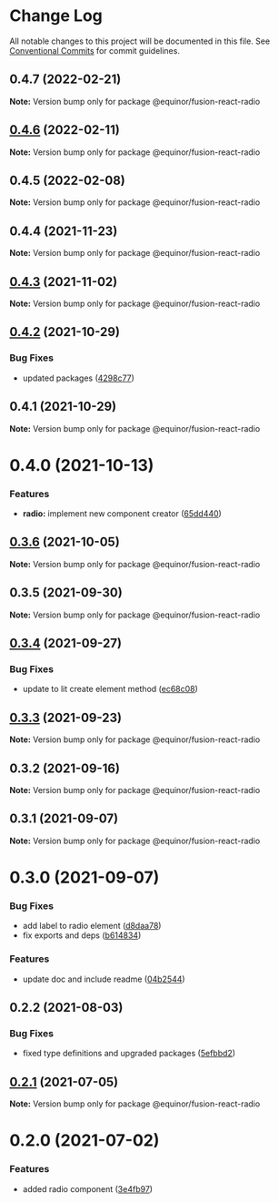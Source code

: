 # Change Log

All notable changes to this project will be documented in this file.
See [Conventional Commits](https://conventionalcommits.org) for commit guidelines.

## 0.4.7 (2022-02-21)

**Note:** Version bump only for package @equinor/fusion-react-radio





## [0.4.6](https://github.com/equinor/fusion-react-components/compare/@equinor/fusion-react-radio@0.4.5...@equinor/fusion-react-radio@0.4.6) (2022-02-11)

**Note:** Version bump only for package @equinor/fusion-react-radio





## 0.4.5 (2022-02-08)

**Note:** Version bump only for package @equinor/fusion-react-radio





## 0.4.4 (2021-11-23)

**Note:** Version bump only for package @equinor/fusion-react-radio





## [0.4.3](https://github.com/equinor/fusion-react-components/compare/@equinor/fusion-react-radio@0.4.2...@equinor/fusion-react-radio@0.4.3) (2021-11-02)

**Note:** Version bump only for package @equinor/fusion-react-radio





## [0.4.2](https://github.com/equinor/fusion-react-components/compare/@equinor/fusion-react-radio@0.4.1...@equinor/fusion-react-radio@0.4.2) (2021-10-29)


### Bug Fixes

* updated packages ([4298c77](https://github.com/equinor/fusion-react-components/commit/4298c778c4c5385398a92d8b71feee3b17ba64c0))





## 0.4.1 (2021-10-29)

**Note:** Version bump only for package @equinor/fusion-react-radio





# 0.4.0 (2021-10-13)


### Features

* **radio:** implement new component creator ([65dd440](https://github.com/equinor/fusion-react-components/commit/65dd44069de6d1d036210b84149cae34bd7365aa))





## [0.3.6](https://github.com/equinor/fusion-react-components/compare/@equinor/fusion-react-radio@0.3.5...@equinor/fusion-react-radio@0.3.6) (2021-10-05)

**Note:** Version bump only for package @equinor/fusion-react-radio





## 0.3.5 (2021-09-30)

**Note:** Version bump only for package @equinor/fusion-react-radio





## [0.3.4](https://github.com/equinor/fusion-react-components/compare/@equinor/fusion-react-radio@0.3.3...@equinor/fusion-react-radio@0.3.4) (2021-09-27)


### Bug Fixes

* update to lit create element method ([ec68c08](https://github.com/equinor/fusion-react-components/commit/ec68c08d5cbcba43a1b8ca064cccc73662f17421))





## [0.3.3](https://github.com/equinor/fusion-react-components/compare/@equinor/fusion-react-radio@0.3.2...@equinor/fusion-react-radio@0.3.3) (2021-09-23)

**Note:** Version bump only for package @equinor/fusion-react-radio





## 0.3.2 (2021-09-16)

**Note:** Version bump only for package @equinor/fusion-react-radio





## 0.3.1 (2021-09-07)

**Note:** Version bump only for package @equinor/fusion-react-radio





# 0.3.0 (2021-09-07)


### Bug Fixes

* add label to radio element ([d8daa78](https://github.com/equinor/fusion-react-components/commit/d8daa789bec2bb27a68713462865eb3bf719f461))
* fix exports and deps ([b614834](https://github.com/equinor/fusion-react-components/commit/b614834c32db4fbb9b06407e53557109128ec95b))


### Features

* update doc and include readme ([04b2544](https://github.com/equinor/fusion-react-components/commit/04b25443398507b35c3b88bf90a26d56c5b1c460))





## 0.2.2 (2021-08-03)


### Bug Fixes

* fixed type definitions and upgraded packages ([5efbbd2](https://github.com/equinor/fusion-react-components/commit/5efbbd2cee688bcefc554c113512f834a91f39fd))





## [0.2.1](https://github.com/equinor/fusion-react-components/compare/@equinor/fusion-react-radio@0.2.0...@equinor/fusion-react-radio@0.2.1) (2021-07-05)

**Note:** Version bump only for package @equinor/fusion-react-radio





# 0.2.0 (2021-07-02)


### Features

* added radio component ([3e4fb97](https://github.com/equinor/fusion-react-components/commit/3e4fb97d7b4211a28707d9b03c9c5fb03d6bb4bf))
